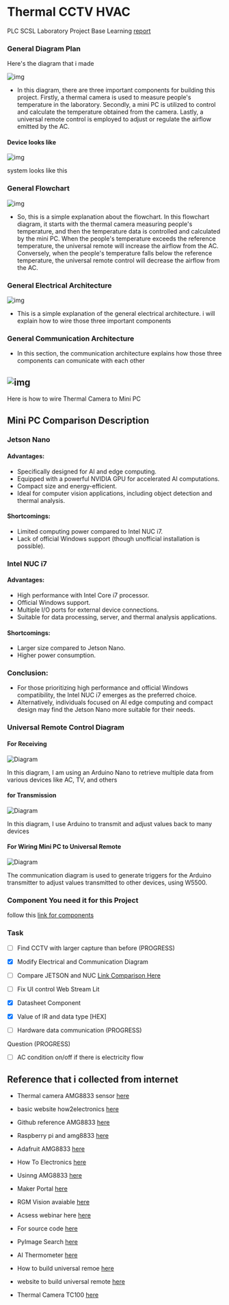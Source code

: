 # Thermal CCTV HVAC

PLC SCSL Laboratory Project Base Learning [report](https://itsacid-my.sharepoint.com/:w:/g/personal/2040221004_student_its_ac_id/EbupkjB1esBMlMnZHS9zQ2QBUzxRnBv61q4FnL3q58EvzA?e=yw7i2B)

### General Diagram Plan

Here's the diagram that i made

![img](doc/img/diagram_plan.png)

- In this diagram, there are three important components for building this project. Firstly, a thermal camera is used to measure people's temperature in the laboratory. Secondly, a mini PC is utilized to control and calculate the temperature obtained from the camera. Lastly, a universal remote control is employed to adjust or regulate the airflow emitted by the AC.

#### Device looks like

![img](doc/img/device.png)

system looks like this

### General Flowchart

![img](doc/img/flowchart.png)

- So, this is a simple explanation about the flowchart. In this flowchart diagram, it starts with the thermal camera measuring people's temperature, and then the temperature data is controlled and calculated by the mini PC. When the people's temperature exceeds the reference temperature, the universal remote will increase the airflow from the AC. Conversely, when the people's temperature falls below the reference temperature, the universal remote control will decrease the airflow from the AC.

### General Electrical Architecture

![img](doc/img/electrical_architecture.png)

- This is a simple explanation of the general electrical architecture. i will explain how to wire those three important components

### General Communication Architecture

- In this section, the communication architecture explains how those three components can comunicate with each other

## ![img](doc/img/communication_architecture.png)

Here is how to wire Thermal Camera to Mini PC

## Mini PC Comparison Description

### Jetson Nano

#### Advantages:

- Specifically designed for AI and edge computing.
- Equipped with a powerful NVIDIA GPU for accelerated AI computations.
- Compact size and energy-efficient.
- Ideal for computer vision applications, including object detection and thermal analysis.

#### Shortcomings:

- Limited computing power compared to Intel NUC i7.
- Lack of official Windows support (though unofficial installation is possible).

### Intel NUC i7

#### Advantages:

- High performance with Intel Core i7 processor.
- Official Windows support.
- Multiple I/O ports for external device connections.
- Suitable for data processing, server, and thermal analysis applications.

#### Shortcomings:

- Larger size compared to Jetson Nano.
- Higher power consumption.

### Conclusion:

- For those prioritizing high performance and official Windows compatibility, the Intel NUC i7 emerges as the preferred choice.
- Alternatively, individuals focused on AI edge computing and compact design may find the Jetson Nano more suitable for their needs.

### Universal Remote Control Diagram

#### For Receiving

![Diagram](doc/img/ur_receiver.png)

In this diagram, I am using an Arduino Nano to retrieve multiple data from various devices like AC, TV, and others

#### for Transmission

![Diagram](doc/img/ur_transmitter.png)

In this diagram, I use Arduino to transmit and adjust values back to many devices

#### For Wiring Mini PC to Universal Remote

![Diagram](doc/img/ur_trigger.png)

The communication diagram is used to generate triggers for the Arduino transmitter to adjust values transmitted to other devices, using W5500.

### Component You need it for this Project

follow this [link for components](https://docs.google.com/spreadsheets/d/1vpriAi5HHOCgwNC7Mt6s1HICf34Qzx8J2fEp0PEnn2U/edit#gid=0)

### Task

- [ ] Find CCTV with larger capture than before (PROGRESS)
- [x] Modify Electrical and Communication Diagram

- [ ] Compare JETSON and NUC [Link Comparison Here](https://docs.google.com/spreadsheets/d/1smyAvMr5_zLs4XbiOqaG5MXrTgi8uHW2DJUwPbSx77A/edit?hl=id#gid=0)

- [ ] Fix UI control Web Stream Lit

- [x] Datasheet Component

- [x] Value of IR and data type [HEX]

- [ ] Hardware data communication (PROGRESS)

Question (PROGRESS)

- [ ] AC condition on/off if there is electricity flow

## Reference that i collected from internet

- Thermal camera AMG8833 sensor [here](https://learn.adafruit.com/adafruit-amg8833-8x8-thermal-camera-sensor)

- basic website how2electronics [here](https://how2electronics.com/diy-thermal-camera-with-raspberry-pi-amg8833-sensor/)

- Github reference AMG8833 [here](https://github.com/adafruit/Adafruit_AMG88xx_python)

- Raspberry pi and amg8833 [here](https://how2electronics.com/diy-thermal-camera-with-raspberry-pi-amg8833-sensor/)

- Adafruit AMG8833 [here](https://github.com/adafruit/Adafruit_AMG88xx_python)

- How To Electronics [here](https://www.youtube.com/watch?v=piVV-5RuX2o)

- Usinng AMG8833 [here](https://github.com/makerportal/AMG8833_IR_cam)

- Maker Portal [here](https://github.com/makerportal)

- RGM Vision avaiable [here](https://www.rgmvision.com/infrared-computer-vision/)

- Acsess webinar here [here](https://www.youtube.com/watch?v=0o2d46kyR1Q)

- For source code [here](https://pyimagesearch.com/2022/10/10/introduction-to-infrared-vision-near-vs-mid-far-infrared-images/)

- PyImage Search [here](https://pyimagesearch.com/2022/10/24/thermal-vision-fever-detector-with-python-and-opencv-starter-project/)

- AI Thermometer [here](https://github.com/tomasz-lewicki/ai-thermometer)

- How to build universal remoe [here](https://www.youtube.com/watch?v=m7z4CU5mw9E)

- website to build universal remote [here](https://www.viralsciencecreativity.com/post/universal-ir-remote-controller)

- Thermal Camera TC100 [here](https://github.com/leswright1977/PyThermalCamera/)
